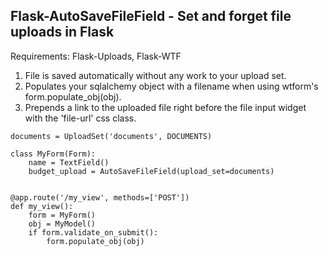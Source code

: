 Flask-AutoSaveFileField - Set and forget file uploads in Flask
----

Requirements: Flask-Uploads, Flask-WTF

1. File is saved automatically without any work to your upload set.
2. Populates your sqlalchemy object with a filename when using wtform's form.populate_obj(obj).
2. Prepends a link to the uploaded file right before the file input widget with the 'file-url' css class.


```
documents = UploadSet('documents', DOCUMENTS)

class MyForm(Form):
    name = TextField()
    budget_upload = AutoSaveFileField(upload_set=documents)
    
    
@app.route('/my_view', methods=['POST'])
def my_view():
    form = MyForm()
    obj = MyModel()
    if form.validate_on_submit():
        form.populate_obj(obj)

```
